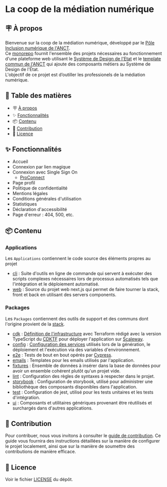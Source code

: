 # La coop de la médiation numérique

<h2 id="à-propos">🪧 À propos</h2>

Bienvenue sur la coop de la médiation numérique, développé par le [Pôle Inclusion numérique de l'ANCT](https://societenumerique.gouv.fr/fr/les-services-de-linclusion-numerique/). \
Ce [monorepo](https://en.wikipedia.org/wiki/Monorepo) fournit l'ensemble des projets nécessaires au fonctionnement d'une plateforme web utilisant le [Système de Design de l'Etat](https://www.systeme-de-design.gouv.fr/) et le [template commun de l'ANCT](https://www.figma.com/file/C9Ump1yh3z4DPMxm2qk3IY/Templates_communs?type=design&node-id=4-2946&t=d7Fn19OfHLoEcXqg-0) qui ajoute des composants métiers au Système de Design de l'État. \
L'objectif de ce projet est d’outiller les professionels de la médiation numérique.

## 📑 Table des matières

- 🪧 [À propos](#à-propos)
- ✨ [Fonctionnalités](#fonctionnalités)
- 📦 [Contenu](#contenu)
- 🤗 [Contribution](#contribution)
- 📝 [Licence](#licence)

<h2 id="fonctionnalités">✨ Fonctionnalités</h2>

- Accueil
- Connexion par lien magique
- Connexion avec Single Sign On
  - [ProConnect](https://github.com/numerique-gouv/proconnect-documentation/blob/main/doc_fs/README.md)
- Page profil
- Politique de confidentialité
- Mentions légales
- Conditions générales d'utilisation
- Statistiques
- Déclaration d'accessibilité
- Page d'erreur : 404, 500, etc.

<h2 id="contenu">📦 Contenu</h2>

### Applications

Les `Applications` contiennent le code source des éléments propres au projet

- [cli](apps/cli) : Suite d'outils en ligne de commande qui servent à exécuter des scripts complexes nécessaires lors de processus automatisés tels que l'intégration et le déploiement automatisé.
- [web](apps/web) : Source du projet web next.js qui permet de faire tourner la stack, front et back en utilisant des servers components.

### Packages

Les `Packages` contiennent des outils de support et des communs dont l'origine provient de la [stack](https://github.com/inclusion-numerique/stack).

- [cdk](packages/cdk) : [Définition de l'infrastructure](packages/cdk/Readme.md) avec Terraform rédigé avec la version TypeScript du [CDKTF](https://developer.hashicorp.com/terraform/cdktf) pour déployer l'application sur [Scaleway](https://www.scaleway.com).
- [config](packages/config) : [Configuration des services](packages/config/Readme.md) utilisés lors de la génération, le déploiement et l'exécution via des variables d'environnement.
- [e2e](packages/e2e) : Tests de bout en bout opérés par [Cypress](https://www.cypress.io/).
- [emails](packages/emails) : Templates pour les emails utilisés par l'application.
- [fixtures](packages/fixtures) : Ensemble de données à insérer dans la base de données pour avoir un ensemble cohérent plutôt qu'un projet vide.
- [lint](packages/lint) : Configuration des règles de syntaxes à respecter dans le projet.
- [storybook](packages/storybook) : Configuration de storybook, utilisé pour administrer une bibliothèque des composants disponibles dans l'application.
- [test](packages/test) : Configuration de jest, utilisé pour les tests unitaires et les tests d'intégration.
- [ui](packages/ui) : Composants et utilitaires génériques provenant être réutilisés et surchargés dans d'autres applications.

<h2 id="contribution">🤗 Contribution</h2>

Pour contribuer, nous vous invitons à consulter le [guide de contribution](./CONTRIBUTING.md). Ce guide vous fournira des instructions détaillées sur la manière de configurer le projet localement, ainsi que sur la manière de soumettre des contributions de manière efficace.

<h2 id="licence">📝 Licence</h2>

Voir le fichier [LICENSE](./LICENSE) du dépôt.
